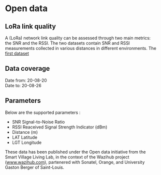 # Open data
## LoRa link quality

A (LoRa) network link quality can be assessed through two main metrics:  the SNR and the RSSI. The two datasets contain SNR and RSSI measurements collected in various distances in different environments. The [first dataset](csv/snr_rssi_gps_data.csv)

## Data coverage
Date from: 20-08-20\
Date to: 20-08-26

## Parameters
Below are the supported parameters :
- SNR Signal-to-Noise Ratio
- RSSI Reaceived Signal Strength Indicator (dBm)
- Distance (m)
- LAT Latitude
- LGT Longitude



These data has been published under the Open data initiative from the Smart Village Living Lab, in the context of the Wazihub project (www.wazihub.com), partenered with Sonatel, Orange, and University Gaston Berger of Saint-Louis.

